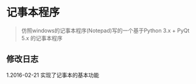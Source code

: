# 记事本程序

>仿照windows的记事本程序(Notepad)写的一个基于Python 3.x + PyQt 5.x 的记事本程序

## 修改日志
1.2016-02-21
    实现了记事本的基本功能

